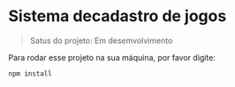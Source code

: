 <h1>Sistema decadastro de jogos</h1>

>Satus do projeto: Em desemvolvimento

Para rodar esse projeto na sua máquina, por favor digite:
```
npm install
```
